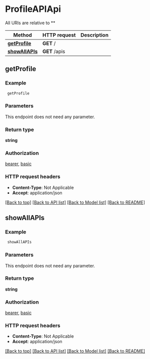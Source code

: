 # ProfileAPIApi

All URIs are relative to **

Method | HTTP request | Description
------------- | ------------- | -------------
[**getProfile**](ProfileAPIApi.md#getProfile) | **GET** / | 
[**showAllAPIs**](ProfileAPIApi.md#showAllAPIs) | **GET** /apis | 



## getProfile



### Example

```bash
 getProfile
```

### Parameters

This endpoint does not need any parameter.

### Return type

**string**

### Authorization

[bearer](../README.md#bearer), [basic](../README.md#basic)

### HTTP request headers

- **Content-Type**: Not Applicable
- **Accept**: application/json

[[Back to top]](#) [[Back to API list]](../README.md#documentation-for-api-endpoints) [[Back to Model list]](../README.md#documentation-for-models) [[Back to README]](../README.md)


## showAllAPIs



### Example

```bash
 showAllAPIs
```

### Parameters

This endpoint does not need any parameter.

### Return type

**string**

### Authorization

[bearer](../README.md#bearer), [basic](../README.md#basic)

### HTTP request headers

- **Content-Type**: Not Applicable
- **Accept**: application/json

[[Back to top]](#) [[Back to API list]](../README.md#documentation-for-api-endpoints) [[Back to Model list]](../README.md#documentation-for-models) [[Back to README]](../README.md)

